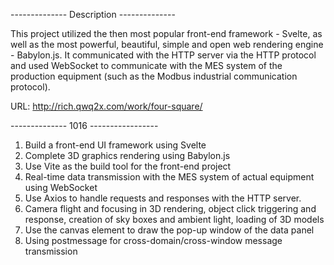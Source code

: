 -------------- Description --------------

This project utilized the then most popular front-end framework - Svelte, as well as the most powerful, beautiful, simple and open web rendering engine - Babylon.js. It communicated with the HTTP server via the HTTP protocol and used WebSocket to communicate with the MES system of the production equipment (such as the Modbus industrial communication protocol).


URL: http://rich.qwq2x.com/work/four-square/


-------------- 1016 -----------------
1. Build a front-end UI framework using Svelte
2. Complete 3D graphics rendering using Babylon.js
3. Use Vite as the build tool for the front-end project
4. Real-time data transmission with the MES system of actual equipment using WebSocket
5. Use Axios to handle requests and responses with the HTTP server.
6. Camera flight and focusing in 3D rendering, object click triggering and response, creation of sky boxes and ambient light, loading of 3D models
7. Use the canvas element to draw the pop-up window of the data panel
8. Using postmessage for cross-domain/cross-window message transmission

